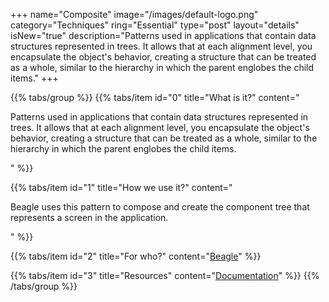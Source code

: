 +++
name="Composite"
image="/images/default-logo.png"
category="Techniques"
ring="Essential"
type="post"
layout="details"
isNew="true"
description="Patterns used in applications that contain data structures represented in trees. It allows that at each alignment level, you encapsulate the object's behavior, creating a structure that can be treated as a whole, similar to the hierarchy in which the parent englobes the child items."
+++

{{% tabs/group %}}
  {{% tabs/item id="0" title="What is it?" content="<p>Patterns used in applications that contain data structures represented in trees. It allows that at each alignment level, you encapsulate the object's behavior, creating a structure that can be treated as a whole, similar to the hierarchy in which the parent englobes the child items.</p>" %}}
  
  {{% tabs/item id="1" title="How we use it?" content="<p>Beagle uses this pattern to compose and create the component tree that represents a screen in the application.</p>" %}}
  
  {{% tabs/item id="2" title="For who?" content="<a href='https://usebeagle.io/' target='_blank'>Beagle</a>" %}}

  {{% tabs/item id="3" title="Resources" content="<a href='https://refactoring.guru/pt-br/design-patterns/composite' target='_blank'>Documentation</a>" %}}
{{% /tabs/group %}}